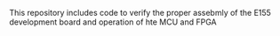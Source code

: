 This repository includes code to verify the proper assebmly of the E155 development board and operation of hte MCU and FPGA